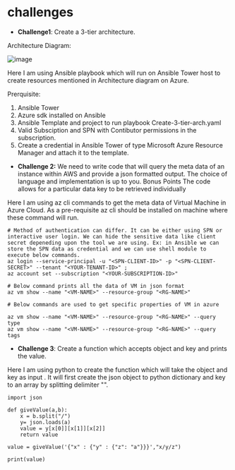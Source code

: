 # challenges
- **Challenge1**: Create a 3-tier architecture.

Architecture Diagram:

![image](https://user-images.githubusercontent.com/35572868/136897514-47bb599e-129e-4c35-9f31-164c52705b26.png)


Here I am using Ansible playbook which will run on Ansible Tower host to create resources mentioned in Architecture diagram on Azure.

Prerquisite:
1. Ansible Tower
2. Azure sdk installed on Ansible
3. Ansible Template and project to run playbook Create-3-tier-arch.yaml
4. Valid Subsciption and SPN with Contibutor permissions in the subscription.
5. Create a credential in Ansible Tower of type Microsoft Azure Resource Manager and attach it to the template.


- **Challenge 2:** We need to write code that will query the meta data of an instance within AWS and provide a
json formatted output. The choice of language and implementation is up to you.
Bonus Points
The code allows for a particular data key to be retrieved individually

Here I am using az cli commands to get the meta data of Virtual Machine in Azure Cloud. As a pre-requisite az cli should be installed on machine where these command will run.

```
# Method of authentication can differ. It can be either using SPN or interactive user login. We can hide the sensitive data like client secret depeneding upon the tool we are using. Ex: in Ansible we can store the SPN data as credential and we can use shell module to execute below commands.
az login --service-principal -u "<SPN-CLIENT-ID>" -p "<SPN-CLIENT-SECRET>" --tenant "<YOUR-TENANT-ID>" ;
az account set --subscription "<YOUR-SUBSCRIPTION-ID>"

# Below command prints all the data of VM in json format
az vm show --name "<VM-NAME>" --resource-group "<RG-NAME>"

# Below commands are used to get specific properties of VM in azure

az vm show --name "<VM-NAME>" --resource-group "<RG-NAME>" --query type
az vm show --name "<VM-NAME>" --resource-group "<RG-NAME>" --query tags
```

- **Challenge 3**: Create a function which accepts object and key and prints the value.

Here I am using python to create the function which will take the object and key as input . It will first create the json object to python dictionary and key to an array by splitting delimiter "\".


```
import json

def giveValue(a,b):
    x = b.split("/")
    y= json.loads(a)
    value = y[x[0]][x[1]][x[2]]
    return value
    
value = giveValue('{"x" : {"y" : {"z": "a"}}}',"x/y/z")

print(value)
```

